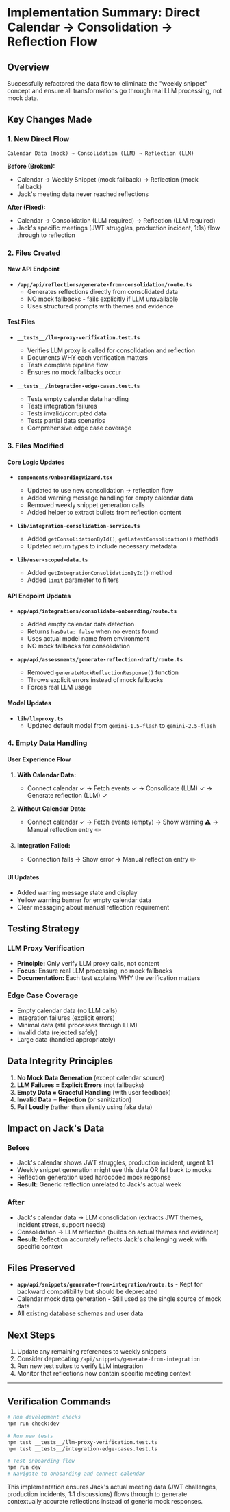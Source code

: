 # Implementation Summary: Direct Calendar → Consolidation → Reflection Flow

## Overview
Successfully refactored the data flow to eliminate the "weekly snippet" concept and ensure all transformations go through real LLM processing, not mock data.

## Key Changes Made

### 1. New Direct Flow
```
Calendar Data (mock) → Consolidation (LLM) → Reflection (LLM)
```

**Before (Broken):**
- Calendar → Weekly Snippet (mock fallback) → Reflection (mock fallback)
- Jack's meeting data never reached reflections

**After (Fixed):**
- Calendar → Consolidation (LLM required) → Reflection (LLM required)
- Jack's specific meetings (JWT struggles, production incident, 1:1s) flow through to reflection

### 2. Files Created

#### New API Endpoint
- **`/app/api/reflections/generate-from-consolidation/route.ts`**
  - Generates reflections directly from consolidated data
  - NO mock fallbacks - fails explicitly if LLM unavailable
  - Uses structured prompts with themes and evidence

#### Test Files
- **`__tests__/llm-proxy-verification.test.ts`**
  - Verifies LLM proxy is called for consolidation and reflection
  - Documents WHY each verification matters
  - Tests complete pipeline flow
  - Ensures no mock fallbacks occur

- **`__tests__/integration-edge-cases.test.ts`**
  - Tests empty calendar data handling
  - Tests integration failures
  - Tests invalid/corrupted data
  - Tests partial data scenarios
  - Comprehensive edge case coverage

### 3. Files Modified

#### Core Logic Updates
- **`components/OnboardingWizard.tsx`**
  - Updated to use new consolidation → reflection flow
  - Added warning message handling for empty calendar data
  - Removed weekly snippet generation calls
  - Added helper to extract bullets from reflection content

- **`lib/integration-consolidation-service.ts`**
  - Added `getConsolidationById()`, `getLatestConsolidation()` methods
  - Updated return types to include necessary metadata

- **`lib/user-scoped-data.ts`**
  - Added `getIntegrationConsolidationById()` method
  - Added `limit` parameter to filters

#### API Endpoint Updates
- **`app/api/integrations/consolidate-onboarding/route.ts`**
  - Added empty calendar data detection
  - Returns `hasData: false` when no events found
  - Uses actual model name from environment
  - NO mock fallbacks for consolidation

- **`app/api/assessments/generate-reflection-draft/route.ts`**
  - Removed `generateMockReflectionResponse()` function
  - Throws explicit errors instead of mock fallbacks
  - Forces real LLM usage

#### Model Updates
- **`lib/llmproxy.ts`**
  - Updated default model from `gemini-1.5-flash` to `gemini-2.5-flash`

### 4. Empty Data Handling

#### User Experience Flow
1. **With Calendar Data:**
   - Connect calendar ✓ → Fetch events ✓ → Consolidate (LLM) ✓ → Generate reflection (LLM) ✓

2. **Without Calendar Data:**
   - Connect calendar ✓ → Fetch events (empty) → Show warning ⚠️ → Manual reflection entry ✏️

3. **Integration Failed:**
   - Connection fails → Show error → Manual reflection entry ✏️

#### UI Updates
- Added warning message state and display
- Yellow warning banner for empty calendar data
- Clear messaging about manual reflection requirement

## Testing Strategy

### LLM Proxy Verification
- **Principle:** Only verify LLM proxy calls, not content
- **Focus:** Ensure real LLM processing, no mock fallbacks
- **Documentation:** Each test explains WHY the verification matters

### Edge Case Coverage
- Empty calendar data (no LLM calls)
- Integration failures (explicit errors)
- Minimal data (still processes through LLM)
- Invalid data (rejected safely)
- Large data (handled appropriately)

## Data Integrity Principles

1. **No Mock Data Generation** (except calendar source)
2. **LLM Failures = Explicit Errors** (not fallbacks)
3. **Empty Data = Graceful Handling** (with user feedback)
4. **Invalid Data = Rejection** (or sanitization)
5. **Fail Loudly** (rather than silently using fake data)

## Impact on Jack's Data

### Before
- Jack's calendar shows JWT struggles, production incident, urgent 1:1
- Weekly snippet generation might use this data OR fall back to mocks
- Reflection generation used hardcoded mock response
- **Result:** Generic reflection unrelated to Jack's actual week

### After
- Jack's calendar data → LLM consolidation (extracts JWT themes, incident stress, support needs)
- Consolidation → LLM reflection (builds on actual themes and evidence)
- **Result:** Reflection accurately reflects Jack's challenging week with specific context

## Files Preserved
- **`app/api/snippets/generate-from-integration/route.ts`** - Kept for backward compatibility but should be deprecated
- Calendar mock data generation - Still used as the single source of mock data
- All existing database schemas and user data

## Next Steps
1. Update any remaining references to weekly snippets
2. Consider deprecating `/api/snippets/generate-from-integration` 
3. Run new test suites to verify LLM integration
4. Monitor that reflections now contain specific meeting context

---

## Verification Commands

```bash
# Run development checks
npm run check:dev

# Run new tests
npm test __tests__/llm-proxy-verification.test.ts
npm test __tests__/integration-edge-cases.test.ts

# Test onboarding flow
npm run dev
# Navigate to onboarding and connect calendar
```

This implementation ensures Jack's actual meeting data (JWT challenges, production incidents, 1:1 discussions) flows through to generate contextually accurate reflections instead of generic mock responses.